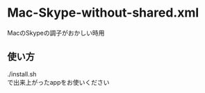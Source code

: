 # Mac-Skype-without-shared.xml
MacのSkypeの調子がおかしい時用<br />

## 使い方
./install.sh <br />
で出来上がったappをお使いください<nr />
